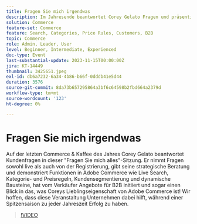 ```yaml
---
title: Fragen Sie mich irgendwas
description: Im Jahresende beantwortet Corey Gelato Fragen und präsentiert Adobe Commerce-Funktionen wie Live Search, Kategorieregeln, Kundensegmentierung und B2B-Anführungszeichen, um Unternehmen in Spitzenzeiten zu unterstützen.
solution: Commerce
feature-set: Commerce
feature: Search, Categories, Price Rules, Customers, B2B
topic: Commerce
role: Admin, Leader, User
level: Beginner, Intermediate, Experienced
doc-type: Event
last-substantial-update: 2023-11-15T00:00:00Z
jira: KT-14449
thumbnail: 3425651.jpeg
exl-id: db6a7232-6a34-4b86-b66f-0dddb41e5d44
duration: 3576
source-git-commit: 8da73b657295864a3bf6c64598b2fbd664a2379d
workflow-type: tm+mt
source-wordcount: '123'
ht-degree: 0%

---
```


# Fragen Sie mich irgendwas

Auf der letzten Commerce &amp; Kaffee des Jahres Corey Gelato beantwortet Kundenfragen in dieser &quot;Fragen Sie mich alles&quot;-Sitzung. Er nimmt Fragen sowohl live als auch von der Registrierung, gibt seine strategische Beratung und demonstriert Funktionen in Adobe Commerce wie Live Search, Kategorie- und Preisregeln, Kundensegmentierung und dynamische Bausteine, hat vom Verkäufer Angebote für B2B initiiert und sogar einen Blick in das, was Coreys Lieblingseigenschaft von Adobe Commerce ist! Wir hoffen, dass diese Veranstaltung Unternehmen dabei hilft, während einer Spitzensaison zu jeder Jahreszeit Erfolg zu haben.

>[!VIDEO](https://video.tv.adobe.com/v/3425651/?learn=on)
